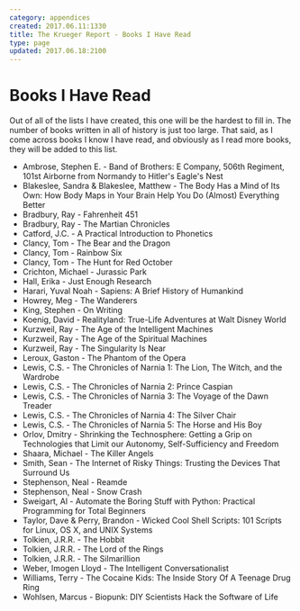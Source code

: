 ```yaml
---
category: appendices
created: 2017.06.11:1330
title: The Krueger Report - Books I Have Read
type: page
updated: 2017.06.18:2100
---
```


# Books I Have Read

Out of all of the lists I have created, this one will be the hardest to fill in. The number of books written in all of history is just too large. That said, as I come across books I know I have read, and obviously as I read more books, they will be added to this list.

- Ambrose, Stephen E. - Band of Brothers: E Company, 506th Regiment, 101st Airborne from Normandy to Hitler's Eagle's Nest
- Blakeslee, Sandra & Blakeslee, Matthew - The Body Has a Mind of Its Own: How Body Maps in Your Brain Help You Do (Almost) Everything Better
- Bradbury, Ray - Fahrenheit 451
- Bradbury, Ray - The Martian Chronicles
- Catford, J.C. - A Practical Introduction to Phonetics
- Clancy, Tom - The Bear and the Dragon
- Clancy, Tom - Rainbow Six
- Clancy, Tom - The Hunt for Red October
- Crichton, Michael - Jurassic Park
- Hall, Erika - Just Enough Research
- Harari, Yuval Noah - Sapiens: A Brief History of Humankind
- Howrey, Meg - The Wanderers
- King, Stephen - On Writing
- Koenig, David - Realityland: True-Life Adventures at Walt Disney World
- Kurzweil, Ray - The Age of the Intelligent Machines
- Kurzweil, Ray - The Age of the Spiritual Machines
- Kurzweil, Ray - The Singularity Is Near
- Leroux, Gaston - The Phantom of the Opera
- Lewis, C.S. - The Chronicles of Narnia 1: The Lion, The Witch, and the Wardrobe
- Lewis, C.S. - The Chronicles of Narnia 2: Prince Caspian
- Lewis, C.S. - The Chronicles of Narnia 3: The Voyage of the Dawn Treader
- Lewis, C.S. - The Chronicles of Narnia 4: The Silver Chair
- Lewis, C.S. - The Chronicles of Narnia 5: The Horse and His Boy
- Orlov, Dmitry - Shrinking the Technosphere: Getting a Grip on Technologies that Limit our Autonomy, Self-Sufficiency and Freedom 
- Shaara, Michael - The Killer Angels
- Smith, Sean - The Internet of Risky Things: Trusting the Devices That Surround Us
- Stephenson, Neal - Reamde
- Stephenson, Neal - Snow Crash
- Sweigart, Al - Automate the Boring Stuff with Python: Practical Programming for Total Beginners
- Taylor, Dave & Perry, Brandon - Wicked Cool Shell Scripts: 101 Scripts for Linux, OS X, and UNIX Systems
- Tolkien, J.R.R. - The Hobbit
- Tolkien, J.R.R. - The Lord of the Rings
- Tolkien, J.R.R. - The Silmarillion
- Weber, Imogen Lloyd - The Intelligent Conversationalist
- Williams, Terry - The Cocaine Kids: The Inside Story Of A Teenage Drug Ring
- Wohlsen, Marcus - Biopunk: DIY Scientists Hack the Software of Life
